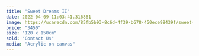 ```yaml
---
title: "Sweet Dreams II"
date: 2022-04-09 11:03:41.316861
image: https://ucarecdn.com/85fb5b93-8c6d-4f39-b678-450ece98439f/sweet-dreams-ii.jpg
price: "3450"
size: "120 x 150cm"
sold: "Contact Us"
media: "Acrylic on canvas"
---
```


